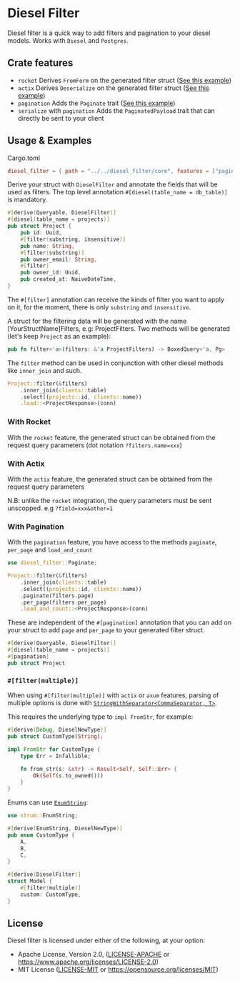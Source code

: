 # Diesel Filter

Diesel filter is a quick way to add filters and pagination to your diesel models.
Works with `Diesel` and `Postgres`.

## Crate features

- `rocket` Derives `FromForm` on the generated filter struct ([See this example](#with-rocket))
- `actix` Derives `Deserialize` on the generated filter struct ([See this example](#with-actix))
- `pagination` Adds the `Paginate` trait ([See this example](#with-pagination))
- `serialize` with `pagination` Adds the `PaginatedPayload` trait that can directly be sent to your client

## Usage & Examples

Cargo.toml

```toml
diesel_filter = { path = "../../diesel_filter/core", features = ["pagination", "serialize", "rocket"] }
```

Derive your struct with `DieselFilter` and annotate the fields that will be used as filters.
The top level annotation `#[diesel(table_name = db_table)]` is mandatory.

```rust
#[derive(Queryable, DieselFilter)]
#[diesel(table_name = projects)]
pub struct Project {
    pub id: Uuid,
    #[filter(substring, insensitive)]
    pub name: String,
    #[filter(substring)]
    pub owner_email: String,
    #[filter]
    pub owner_id: Uuid,
    pub created_at: NaiveDateTime,
}

```

The `#[filter]` annotation can receive the kinds of filter you want to apply on it, for the moment, there is only `substring` and `insensitive`.

A struct for the filtering data will be generated with the name [YourStructName]Filters, e.g: ProjectFilters.
Two methods will be generated (let's keep `Project` as an example):

```rust
pub fn filter<'a>(filters: &'a ProjectFilters) -> BoxedQuery<'a, Pg>
```

The `filter` method can be used in conjunction with other diesel methods like `inner_join` and such.

```rust
Project::filter(&filters)
    .inner_join(clients::table)
    .select((projects::id, clients::name))
    .load::<ProjectResponse>(conn)
```

### With Rocket

With the `rocket` feature, the generated struct can be obtained from the request query parameters (dot notation `?filters.name=xxx`)

### With Actix

With the `actix` feature, the generated struct can be obtained from the request query parameters

N.B: unlike the `rocket` integration, the query parameters must be sent unscopped. e.g `?field=xxx&other=1`

### With Pagination

With the `pagination` feature, you have access to the methods `paginate`, `per_page` and `load_and_count`

```rust
use diesel_filter::Paginate;

Project::filter(&filters)
    .inner_join(clients::table)
    .select((projects::id, clients::name))
    .paginate(filters.page)
    .per_page(filters.per_page)
    .load_and_count::<ProjectResponse>(conn)
```

These are independent of the `#[pagination]` annotation that you can add on your struct to add `page` and `per_page` to your generated filter struct.

```rust
#[derive(Queryable, DieselFilter)]
#[diesel(table_name = projects)]
#[pagination]
pub struct Project
```

### `#[filter(multiple)]`

When using `#[filter(multiple)]` with `actix` or `axum` features, parsing of multiple options is done with [`StringWithSeparator<CommaSeparator, T>`](https://docs.rs/serde_with/latest/serde_with/struct.StringWithSeparator.html).

This requires the underlying type to `impl FromStr`, for example:

```rust
#[derive(Debug, DieselNewType)]
pub struct CustomType(String);

impl FromStr for CustomType {
    type Err = Infallible;

    fn from_str(s: &str) -> Result<Self, Self::Err> {
        Ok(Self(s.to_owned()))
    }
}
```

Enums can use [`EnumString`](https://docs.rs/strum/latest/strum/derive.EnumString.html):

```rust
use strum::EnumString;

#[derive(EnumString, DieselNewType)]
pub enum CustomType {
    A,
    B,
    C,
}

#[derive(DieselFilter)]
struct Model {
    #[filter(multiple)]
    custom: CustomType,
}
```

## License

Diesel filter is licensed under either of the following, at your option:

 * Apache License, Version 2.0, ([LICENSE-APACHE](LICENSE-APACHE) or https://www.apache.org/licenses/LICENSE-2.0)
 * MIT License ([LICENSE-MIT](LICENSE-MIT) or https://opensource.org/licenses/MIT)
